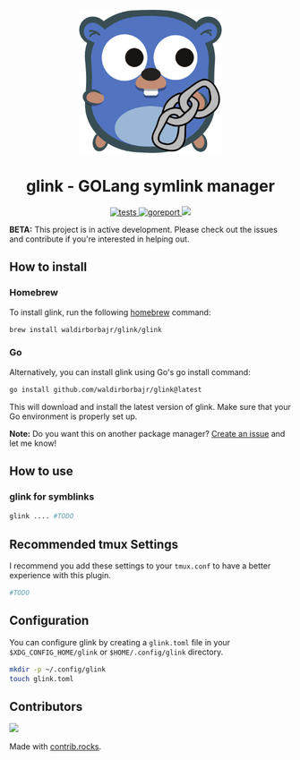 


<p align="center">
  <img width="256" height="256" src="./assets/glink.png" />
</p>

<h1 align="center">glink - GOLang symlink manager</h1>

<p align="center">
  <a href="https://github.com/waldirborbajr/glink/actions/workflows/ci-cd.yaml">
    <img alt="tests" src="https://github.com/waldirborbajr/glink/actions/workflows/ci-cd.yml/badge.svg" />
  </a>
  <a href="https://goreportcard.com/report/github.com/waldirborbajr/glink">
    <img alt="goreport" src="https://goreportcard.com/badge/github.com/waldirborbajr/glink" />
  </a>
  <a href="https://opensource.org/licenses/MIT">
    <img src="https://img.shields.io/badge/License-MIT-yellow.svg" />
  </a>
</p>

**BETA:** This project is in active development. Please check out the issues and contribute if you're interested in helping out.

## How to install

### Homebrew

To install glink, run the following [homebrew](https://brew.sh/) command:

```sh
brew install waldirborbajr/glink/glink
```

### Go

Alternatively, you can install glink using Go's go install command:

```sh
go install github.com/waldirborbajr/glink@latest
```

This will download and install the latest version of glink. Make sure that your Go environment is properly set up.

**Note:** Do you want this on another package manager? [Create an issue](https://github.com/waldirborbajr/glink/issues/new) and let me know!

## How to use

### glink for symblinks

```sh
glink .... #TODO
```

## Recommended tmux Settings

I recommend you add these settings to your `tmux.conf` to have a better experience with this plugin.

```sh
#TODO
```

## Configuration

You can configure glink by creating a `glink.toml` file in your `$XDG_CONFIG_HOME/glink` or `$HOME/.config/glink` directory.

```sh
mkdir -p ~/.config/glink
touch glink.toml
```

## Contributors

<a href="https://github.com/waldirborbajr/glink/graphs/contributors">
  <img src="https://contrib.rocks/image?repo=waldirborbajr/glink" />
</a>

Made with [contrib.rocks](https://contrib.rocks).


